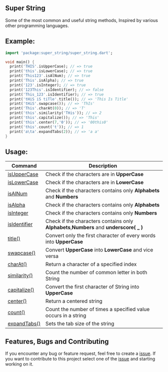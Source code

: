 ## Super String

Some of the most common and useful string methods, Inspired 
by various other programming languages.

## Example:

```dart
import 'package:super_string/super_string.dart';

void main() {
  print('THIS'.isUpperCase); // => true
  print('this'.isLowerCase); // => true
  print('This123'.isAlNum); // => true
  print('This'.isAlpha); // => true
  print('123'.isInteger); // => true
  print('123This'.isIdentifier); // => false
  print('This_123'.isIdentifier); // => true
  print('tHiS iS tiTle'.title()); // => 'This Is Title'
  print('tHiS'.swapcase()); // => 'ThIs'
  print('This'.charAt(0)); // => 'T'
  print('this'.similarity('THis')); // => 2
  print('this'.capitalize()); // => 'This'
  print('this'.center(7,'0')); // => '00this0'
  print('this'.count('t')); // => 1
  print('a\ta'.expandTabs(2)); // => 'a a'
}
```


## Usage:

| Command | Description |
| ------ | --------- |
| [isUpperCase](https://pub.dev/documentation/super_string/latest/super_string/SuperString/isUpperCase.html) | Check if the characters are in **UpperCase** |
| [isLowerCase](https://pub.dev/documentation/super_string/latest/super_string/SuperString/isLowerCase.html) | Check if the characters are in **LowerCase** |
| [isAlNum](https://pub.dev/documentation/super_string/latest/super_string/SuperString/isAlNum.html) | Check if the characters contains only **Alphabets** and **Numbers** |
| [isAlpha](https://pub.dev/documentation/super_string/latest/super_string/SuperString/isAlpha.html) | Check if the characters contains only **Alphabets** |
| [isInteger](https://pub.dev/documentation/super_string/latest/super_string/SuperString/isInteger.html) | Check if the characters contains only **Numbers** |
| [isIdentifier](https://pub.dev/documentation/super_string/latest/super_string/SuperString/isInteger.html) | Check if the characters contains only **Alphabets**,**Numbers** and **underscore( _ )**|
| [title()](https://pub.dev/documentation/super_string/latest/super_string/SuperString/title.html) | Convert only the first character of every words into **UpperCase** |
| [swapcase()](https://pub.dev/documentation/super_string/latest/super_string/SuperString/title.html) | Convert **UpperCase** into **LowerCase** and vice versa |
| [charAt()](https://pub.dev/documentation/super_string/latest/super_string/SuperString/charAt.html) | Return a character of a specified index |
| [similarity()](https://pub.dev/documentation/super_string/latest/super_string/SuperString/similarity.html) | Count the number of common letter in both String |
| [capitalize()](https://pub.dev/documentation/super_string/latest/super_string/SuperString/capitalize.html) | Convert the first character of String into **UpperCase**  |
| [center()](https://pub.dev/documentation/super_string/latest/super_string/SuperString/center.html) | Return a centered string |
| [count()](https://pub.dev/documentation/super_string/latest/super_string/SuperString/count.html) | Count the number of times a specified value occurs in a string |
| [expandTabs()](https://pub.dev/documentation/super_string/latest/super_string/SuperString/expandTabs.html) | Sets the tab size of the string |

## Features, Bugs and Contributing

If you encounter any bug or feature request, feel free to create a [issue](https://github.com/Anas35/super_string/issues). If you want to contribute to this project select one of the [issue](https://github.com/Anas35/super_string/issues) and starting working on it. 

